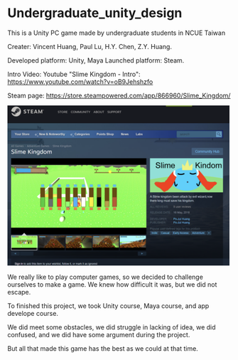 # Undergraduate_unity_design
This is a Unity PC game made by undergraduate students in NCUE Taiwan

Creater: Vincent Huang, Paul Lu, H.Y. Chen, Z.Y. Huang.

Developed platform: Unity, Maya
Launched platform: Steam.

Intro Video: Youtube "Slime Kingdom - Intro":  https://www.youtube.com/watch?v=oB9Jehshzfo

Steam page: https://store.steampowered.com/app/866960/Slime_Kingdom/

<img src="images/slime.png" width = "500" >

We really like to play computer games, so we decided to challenge ourselves to make a game.
We knew how difficult it was, but we did not escape.

To finished this project, we took Unity course, Maya course, and app develope course.

We did meet some obstacles, we did struggle in lacking of idea, we did confused, and we did have some argument during the project.

But all that made this game has the best as we could at that time.
